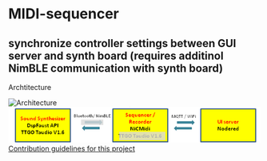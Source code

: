 # MIDI-sequencer

## synchronize controller settings between GUI server and synth board (requires additinol NimBLE communication with synth board)


Archtitecture

![Architecture](https://myoctocat.com/assets/images/base-octocat.svg)  
 ![Architecture](https://github.com/goofy2k/MIDI-sequencer/blob/main/resources/architecture%20graphics%202.png)  
[Contribution guidelines for this project](docs/CONTRIBUTING.md)
